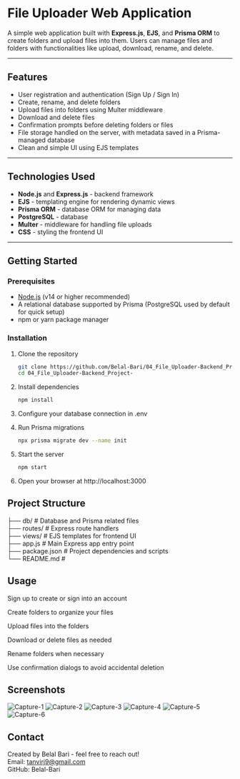 # File Uploader Web Application

A simple web application built with **Express.js**, **EJS**, and **Prisma ORM** to create folders and upload files into them. Users can manage files and folders with functionalities like upload, download, rename, and delete.

---

## Features

- User registration and authentication (Sign Up / Sign In)
- Create, rename, and delete folders
- Upload files into folders using Multer middleware
- Download and delete files
- Confirmation prompts before deleting folders or files
- File storage handled on the server, with metadata saved in a Prisma-managed database
- Clean and simple UI using EJS templates

---

## Technologies Used

- **Node.js** and **Express.js** - backend framework  
- **EJS** - templating engine for rendering dynamic views  
- **Prisma ORM** - database ORM for managing data  
- **PostgreSQL** - database  
- **Multer** - middleware for handling file uploads  
- **CSS** - styling the frontend UI  

---

## Getting Started

### Prerequisites

- [Node.js](https://nodejs.org/en/download/) (v14 or higher recommended)
- A relational database supported by Prisma (PostgreSQL used by default for quick setup)
- npm or yarn package manager

### Installation

1. Clone the repository  
   ```bash
   git clone https://github.com/Belal-Bari/04_File_Uploader-Backend_Project-.git
   cd 04_File_Uploader-Backend_Project-

2. Install dependencies
    ```bash
    npm install

3. Configure your database connection in .env

4. Run Prisma migrations
    ```bash
    npx prisma migrate dev --name init

5. Start the server
    ```bash
    npm start

6. Open your browser at http://localhost:3000

## Project Structure
├── db/                     # Database and Prisma related files</br>
├── routes/                 # Express route handlers</br>
├── views/                  # EJS templates for frontend UI</br>
├── app.js                  # Main Express app entry point</br>
├── package.json            # Project dependencies and scripts</br>
└── README.md               # </br>

## Usage
Sign up to create or sign into an account

Create folders to organize your files

Upload files into the folders

Download or delete files as needed

Rename folders when necessary

Use confirmation dialogs to avoid accidental deletion

## Screenshots
![Capture-1](https://github.com/user-attachments/assets/397ed366-f580-42a1-a5cb-e933001416b6)
![Capture-2](https://github.com/user-attachments/assets/ed38f6a7-680c-4ace-8501-e51e37f91628)
![Capture-3](https://github.com/user-attachments/assets/428a51c7-3200-4a11-a2b5-0c2c2cbca8bb)
![Capture-4](https://github.com/user-attachments/assets/2cad39c8-591e-4a98-8fe0-467ddb2d0835)
![Capture-5](https://github.com/user-attachments/assets/5d945b88-112f-40d6-a16b-2aa3477cf598)
![Capture-6](https://github.com/user-attachments/assets/493f578d-375b-472c-bca1-d624dff77034)

## Contact
Created by Belal Bari - feel free to reach out!</br>
Email: tanvirj9@gmail.com</br>
GitHub: Belal-Bari
